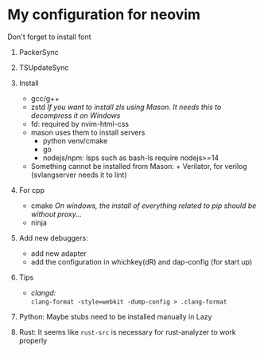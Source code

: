 # My configuration for neovim

Don't forget to install font

1. PackerSync
2. TSUpdateSync
3. Install

   - gcc/g++
   - zstd _If you want to install zls using Mason. It needs this to decompress it on Windows_
   - fd: required by nvim-html-css
   - mason uses them to install servers
     - python venv/cmake
     - go
     - nodejs/npm: lsps such as bash-ls require nodejs>=14
   - Something cannot be installed from Mason: + Verilator, for verilog (svlangserver needs it to lint)
     <br/>

4. For cpp

   - cmake _On windows, the install of everything related to pip should be without proxy..._
   - ninja

5. Add new debuggers:

   - add new adapter
   - add the configuration in whichkey(<leader>dR) and dap-config (for start up)

6. Tips

   - _clangd:_ <br/>
     `clang-format -style=webkit -dump-config > .clang-format`

7. Python:
   Maybe stubs need to be installed manually in Lazy

8. Rust:
   It seems like `rust-src` is necessary for rust-analyzer to work properly
